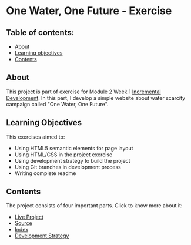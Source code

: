 # One Water, One Future - Exercise

## Table of contents:
- [About](#About)
- [Learning objectives](#Learning-Objectives)
- [Contents](#Contents)

## About
This project is part of exercise for Module 2 Week 1 [Incremental Development](https://github.com/hackyourfuturebelgium/incremental-development/tree/master/week-1). In this part, I develop a simple website about water scarcity campaign called "One Water, One Future". 


## Learning Objectives
This exercises aimed to:
- Using HTML5 semantic elements for page layout
- Using HTML/CSS in the project exercise
- Using development strategy to build the project
- Using Git branches in development process
- Writing complete readme

## Contents
The project consists of four important parts. Click to know more about it:
- [Live Project](https://lisarosaa.github.io/Exercise-Semantic-Layout/ )
- [Source](https://github.com/lisarosaa/Exercise-Semantic-Layout)
- [Index](./index.md)
- [Development Strategy](./development-strategy.md)
